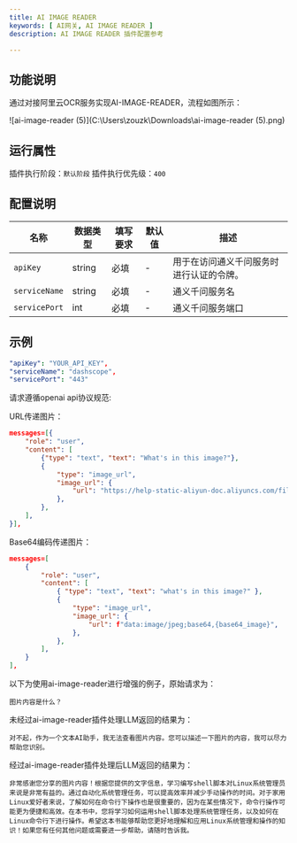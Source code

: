 ```yaml
---
title: AI IMAGE READER
keywords: [ AI网关, AI IMAGE READER ]
description: AI IMAGE READER 插件配置参考

---
```


## 功能说明

通过对接阿里云OCR服务实现AI-IMAGE-READER，流程如图所示：

![ai-image-reader (5)](C:\Users\zouzk\Downloads\ai-image-reader (5).png)

## 运行属性

插件执行阶段：`默认阶段`
插件执行优先级：`400`


## 配置说明

| 名称          | 数据类型 | 填写要求 | 默认值 | 描述                                     |
| ------------- | -------- | -------- | ------ | ---------------------------------------- |
| `apiKey`      | string   | 必填     | -      | 用于在访问通义千问服务时进行认证的令牌。 |
| `serviceName` | string   | 必填     | -      | 通义千问服务名                           |
| `servicePort` | int      | 必填     | -      | 通义千问服务端口                         |

## 示例

```yaml
"apiKey": "YOUR_API_KEY",
"serviceName": "dashscope",
"servicePort": "443"
```

请求遵循openai api协议规范:

URL传递图片：

```json
messages=[{
    "role": "user",
    "content": [
        {"type": "text", "text": "What's in this image?"},
        {
            "type": "image_url",
            "image_url": {
                "url": "https://help-static-aliyun-doc.aliyuncs.com/file-manage-files/zh-CN/20241108/ctdzex/biaozhun.jpg",
            },
        },
    ],
}],
```

Base64编码传递图片：

```json
messages=[
    {
        "role": "user",
        "content": [
            { "type": "text", "text": "what's in this image?" },
            {
                "type": "image_url",
                "image_url": {
                    "url": f"data:image/jpeg;base64,{base64_image}",
                },
            },
        ],
    }
],
```

以下为使用ai-image-reader进行增强的例子，原始请求为：

```
图片内容是什么？
```

未经过ai-image-reader插件处理LLM返回的结果为：

```
对不起，作为一个文本AI助手，我无法查看图片内容。您可以描述一下图片的内容，我可以尽力帮助您识别。
```

经过ai-image-reader插件处理后LLM返回的结果为：

```
非常感谢您分享的图片内容！根据您提供的文字信息，学习编写shell脚本对Linux系统管理员来说是非常有益的。通过自动化系统管理任务，可以提高效率并减少手动操作的时间。对于家用Linux爱好者来说，了解如何在命令行下操作也是很重要的，因为在某些情况下，命令行操作可能更为便捷和高效。在本书中，您将学习如何运用shell脚本处理系统管理任务，以及如何在Linux命令行下进行操作。希望这本书能够帮助您更好地理解和应用Linux系统管理和操作的知识！如果您有任何其他问题或需要进一步帮助，请随时告诉我。
```